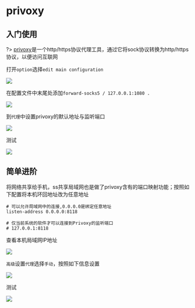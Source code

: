 # privoxy

## 入门使用

?> [privoxy](https://www.privoxy.org/)是一个http/https协议代理工具，通过它将sock协议转换为http/https协议，以便访问互联网

打开`option`选择`edit main configuration`

![](https://raw.githubusercontent.com/loremwalker/fq-book/master/docs/images/2018-05-06_200606.png)

在配置文件中末尾处添加`forward-socks5 / 127.0.0.1:1080 .`

![](https://raw.githubusercontent.com/loremwalker/fq-book/master/docs/images/2018-05-06_200824%20%281%29.png)

到`代理`中设置privoxy的默认地址与监听端口

![](https://raw.githubusercontent.com/loremwalker/fq-book/master/docs/images/2018-05-06_201359.png)

测试

![](https://raw.githubusercontent.com/loremwalker/fq-book/master/docs/images/2018-05-06_203158.png)

## 简单进阶

将网络共享给手机，ss共享局域网也是做了privoxy含有的端口映射功能；按照如下配置将本机环回地址改为任意地址

```
# 可以允许局域网中的连接,0.0.0.0是绑定任意地址
listen-address 0.0.0.0:8118

# 仅当前系统的软件才可以连接到Privoxy的监听端口 
# 127.0.0.1:8118
```
查看本机局域网IP地址

![](https://raw.githubusercontent.com/loremwalker/fq-book/master/docs/images/2018-05-05_032400.png)

`高级`设置`代理`选择`手动`，按照如下信息设置

![](https://raw.githubusercontent.com/loremwalker/fq-book/master/docs/images/QQ20180507165544.png)

测试

![](https://raw.githubusercontent.com/loremwalker/fq-book/master/docs/images/QQ20180507165554.png)